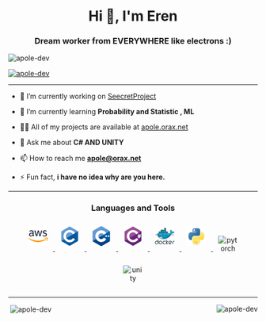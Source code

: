 <h1 align="center">Hi 👋, I'm Eren</h1>
<h3 align="center">Dream worker from EVERYWHERE like electrons :)</h3>

<p align="left"> <img src="https://komarev.com/ghpvc/?username=apole-dev&label=Profile%20views&color=0e75b6&style=flat" alt="apole-dev" /> </p>

<p align="left"> <a href="https://github.com/ryo-ma/github-profile-trophy"><img src="https://github-profile-trophy.vercel.app/?username=apole-dev" alt="apole-dev" /></a> </p>
<hr class="rounded">

- 🔭 I’m currently working on [SeecretProject](thefumiu.com)

- 🌱 I’m currently learning **Probability and Statistic , ML**

- 👨‍💻 All of my projects are available at [apole.orax.net](apole.orax.net)

- 💬 Ask me about **C# AND UNITY**

- 📫 How to reach me **apole@orax.net**

- ⚡ Fun fact, **i have no idea why are you here.**
<hr class="rounded">

<h3 align="center">Languages and Tools</h3>
<p align="center">
  <a href="https://aws.amazon.com" target="_blank" rel="noreferrer"> 
    <img src="https://raw.githubusercontent.com/devicons/devicon/master/icons/amazonwebservices/amazonwebservices-original-wordmark.svg" alt="aws" width="40" height="40" style="margin: 10px; display: inline-block;"/> 
  </a> 
  <a href="https://www.cprogramming.com/" target="_blank" rel="noreferrer"> 
    <img src="https://raw.githubusercontent.com/devicons/devicon/master/icons/c/c-original.svg" alt="c" width="40" height="40" style="margin: 10px; display: inline-block;"/> 
  </a> 
  <a href="https://www.w3schools.com/cpp/" target="_blank" rel="noreferrer"> 
    <img src="https://raw.githubusercontent.com/devicons/devicon/master/icons/cplusplus/cplusplus-original.svg" alt="cplusplus" width="40" height="40" style="margin: 10px; display: inline-block;"/> 
  </a> 
  <a href="https://www.w3schools.com/cs/" target="_blank" rel="noreferrer"> 
    <img src="https://raw.githubusercontent.com/devicons/devicon/master/icons/csharp/csharp-original.svg" alt="csharp" width="40" height="40" style="margin: 10px; display: inline-block;"/> 
  </a> 
  <a href="https://www.docker.com/" target="_blank" rel="noreferrer"> 
    <img src="https://raw.githubusercontent.com/devicons/devicon/master/icons/docker/docker-original-wordmark.svg" alt="docker" width="40" height="40" style="margin: 10px; display: inline-block;"/> 
  </a> 
  <a href="https://www.python.org" target="_blank" rel="noreferrer"> 
    <img src="https://raw.githubusercontent.com/devicons/devicon/master/icons/python/python-original.svg" alt="python" width="40" height="40" style="margin: 10px; display: inline-block;"/> 
  </a> 
  <a href="https://pytorch.org/" target="_blank" rel="noreferrer"> 
    <img src="https://www.vectorlogo.zone/logos/pytorch/pytorch-icon.svg" alt="pytorch" width="40" height="40" style="margin: 10px; display: inline-block;"/> 
  </a> 
  <a href="https://unity.com/" target="_blank" rel="noreferrer"> 
    <img src="https://www.vectorlogo.zone/logos/unity3d/unity3d-icon.svg" alt="unity" width="40" height="40" style="margin: 10px; display: inline-block;"/> 
  </a>
</p>
<hr class="solid">

<p><img align="right" src="https://github-readme-stats.vercel.app/api/top-langs?username=apole-dev&show_icons=true&locale=en&layout=compact" alt="apole-dev" /></p>

<p>&nbsp;<img align="center" src="https://github-readme-stats.vercel.app/api?username=apole-dev&show_icons=true&locale=en" alt="apole-dev" /></p>
